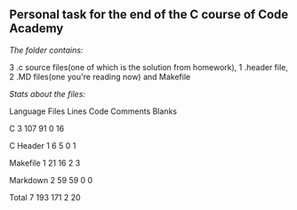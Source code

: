 ## Personal task for the end of the C course of Code Academy

_The folder contains:_

3 .c source files(one of which is the solution from homework), 1 .header file, 2 .MD files(one you're reading now) and Makefile

_Stats about the files:_

Language            Files        Lines         Code     Comments       Blanks

 C                       3          107           91            0           16

 C Header                1            6            5            0            1

 Makefile                1           21           16            2            3

 Markdown                2           59           59            0            0



 Total                   7          193          171            2           20


